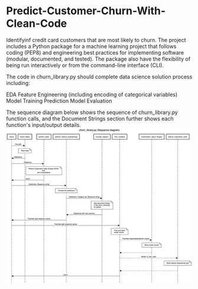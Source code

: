 # Predict-Customer-Churn-With-Clean-Code

Identifyinf credit card customers that are most likely to churn. The project includes a Python package for a machine learning project that follows coding (PEP8) and engineering best practices for implementing software (modular, documented, and tested). The package also have the flexibility of being run interactively or from the command-line interface (CLI).


The code in churn_library.py should complete data science solution process including:

EDA
Feature Engineering (including encoding of categorical variables)
Model Training
Prediction
Model Evaluation

The sequence diagram below shows the sequence of churn_library.py function calls, and the Document Strings section further shows each function's input/output details.
![Sequence Diagram](images/sequence_diagram.jpeg)